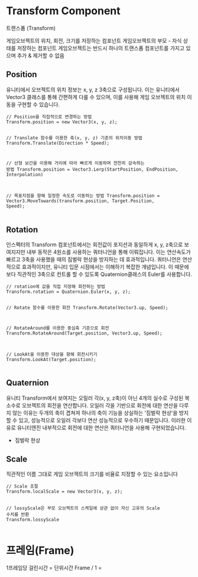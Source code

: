 <h1 id="transform-component">Transform Component</h1>
<p>트랜스폼 (Transform)</p>
<p>게임오브젝트의 위치, 회전, 크기를 저장하는 컴포넌트
게임오브젝트의 부모 - 자식 상태를 저장하는 컴포넌트
게임오브젝트는 반드시 하나의 트랜스폼 컴포넌트를 가지고 있으며 추가 &amp; 제거할 수 없음</p>
<h2 id="position">Position</h2>
<p>유니티에서 오브젝트의 위치 정보는 x, y, z 3축으로 구성됩니다. 이는 유니티에서 Vector3 클래스를 통해 간편하게 다룰 수 있으며, 이를 사용해 게임 오브젝트의 위치 이동을 구현할 수 있습니다.</p>
<pre><code>// Position을 직접적으로 변경하는 방법
Transform.position = new Vector3(x, y, z);

// Translate 함수를 이용한 축(x, y, z) 기준의 위치이동 방법
Transform.Translate(Direction * Speed);

// 선형 보간을 이용해 거리에 따라 빠르게 이동하며 천천히 감속하는 방법
Transform.position = Vector3.Lerp(StartPosition, EndPosition, Interpolation)

// 목표지점을 향해 일정한 속도로 이동하는 방법
Transform.position = Vector3.MoveTowards(transform.position, Target.Position, Speed);</code></pre><h2 id="rotation">Rotation</h2>
<p>인스펙터의 Transform 컴포넌트에서는 회전값이 포지션과 동일하게 x, y, z축으로 보여지지만 내부 동작은 4원소를 사용하는 쿼터니언을 통해 이뤄집니다. 이는 연산속도가 빠르고 3축을 사용했을 때의 짐벌락 현상을 방지하는 데 효과적입니다.
쿼터니언은 연산적으로 효과적이지만, 유니티 입문 시점에서는 이해하기 복잡한 개념입니다. 이 때문에 보다 직관적인 3축으로 컨트롤 할 수 있도록 Quaternion클래스의 Euler를 사용합니다.</p>
<pre><code>// rotation에 값을 직접 지정해 회전하는 방법
Transform.rotation = Quaternion.Euler(x, y, z);

// Rotate 함수를 이용한 회전
Transform.Rotate(Vector3.up, Speed);

// RotateAround를 이용한 중심축 기준으로 회전
Transform.RotateAround(Target.position, Vector3.up, Speed);

// LookAt을 이용한 대상을 향해 회전시키기
Transform.LookAt(Target.position);</code></pre><h2 id="quaternion">Quaternion</h2>
<p>유니티 Transform에서 보여지는 오릴러 각(x, y, z축)이 아닌 4개의 실수로 구성된 복소수로 오브젝트의 회전을 연산합니다.
오일러 각을 기반으로 회전에 대한 연산을 다루지 않는 이유는 두개의 축이 겹쳐져 하나의 축이 기능을 상실하는 '짐벌락 현상'을 방지할 수 있고, 성능적으로 오일러 각보다 연산 성능적으로 우수하기 때문입니다. 이러한 이유로 유니티엔진 내부적으로 회전에 대한 연산은 쿼터니언을 사용해 구현되었습니다.</p>
<ul>
<li>짐벌락 현상</li>
</ul>
<h2 id="scale">Scale</h2>
<p>직관적인 이름 그대로 게임 오브젝트의 크기를 비율로 지정할 수 있는 요소입니다</p>
<pre><code>// Scale 조절
Transform.localScale = new Vector3(x, y, z);

// lossyScale은 부모 오브젝트의 스케일에 상관 없이 자신 고유의 Scale 수치를 반환
Transform.lossyScale</code></pre><h1 id="프레임frame">프레임(Frame)</h1>
<p>1프레임당 걸린시간 = 단위시간
Frame / 1 = </p>